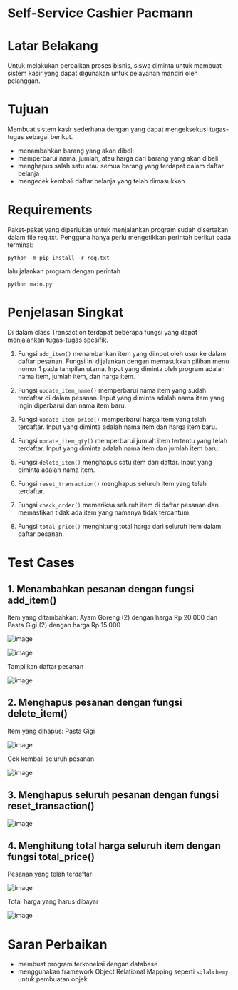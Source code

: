 # Self-Service Cashier Pacmann
# Latar Belakang
Untuk melakukan perbaikan proses bisnis, siswa diminta untuk membuat sistem kasir yang dapat digunakan untuk pelayanan mandiri oleh pelanggan.
# Tujuan
Membuat sistem kasir sederhana dengan yang dapat mengeksekusi tugas-tugas sebagai berikut.
  - menambahkan barang yang akan dibeli
  - memperbarui nama, jumlah, atau harga dari barang yang akan dibeli
  - menghapus salah satu atau semua barang yang terdapat dalam daftar belanja
  - mengecek kembali daftar belanja yang telah dimasukkan
# Requirements
Paket-paket yang diperlukan untuk menjalankan program sudah disertakan dalam file req.txt. Pengguna hanya perlu mengetikkan perintah berikut pada terminal:
```
python -m pip install -r req.txt
```
lalu jalankan program dengan perintah 
```
python main.py
```
# Penjelasan Singkat
Di dalam class Transaction terdapat beberapa fungsi yang dapat menjalankan tugas-tugas spesifik.
 1. Fungsi ```add_item()``` menambahkan item yang diinput oleh user ke dalam daftar pesanan. Fungsi ini dijalankan dengan memasukkan pilihan menu nomor 1 pada tampilan utama. Input yang diminta oleh program adalah nama item, jumlah item, dan harga item.
      
 2. Fungsi ```update_item_name()``` memperbarui nama item yang sudah terdaftar di dalam pesanan. Input yang diminta adalah nama item yang ingin diperbarui dan nama item baru.
   
 3. Fungsi ```update_item_price()``` memperbarui harga item yang telah terdaftar. Input yang diminta adalah nama item dan harga item baru.
 
 4. Fungsi ```update_item_qty()``` memperbarui jumlah item tertentu yang telah terdaftar. Input yang diminta adalah nama item dan jumlah item baru.
 
 5. Fungsi ```delete_item()``` menghapus satu item dari daftar. Input yang diminta adalah nama item.
   
 6. Fungsi ```reset_transaction()``` menghapus seluruh item yang telah terdaftar.
 
 7. Fungsi ```check_order()``` memeriksa seluruh item di daftar pesanan dan memastikan tidak ada item yang namanya tidak tercantum.
 
 8. Fungsi ```total_price()``` menghitung total harga dari seluruh item dalam daftar pesanan.

# Test Cases
## 1. Menambahkan pesanan dengan fungsi add_item()
Item yang ditambahkan: Ayam Goreng (2) dengan harga Rp 20.000 dan Pasta Gigi (2) dengan harga Rp 15.000

![image](https://user-images.githubusercontent.com/100136072/213850964-deb51a5f-afba-46f0-a80e-30a1581e8f19.png "Menambahkan item Ayam Goreng")

![image](https://user-images.githubusercontent.com/100136072/213851448-9254b9c1-e7d9-47fd-8567-98a1e53875d6.png "Menambahkan item Pasta Gigi")

Tampilkan daftar pesanan

![image](https://user-images.githubusercontent.com/100136072/213851842-0ce26c02-1e93-4a1e-b2bd-54a6cd577753.png "Menampilkan pesanan")
## 2. Menghapus pesanan dengan fungsi delete_item()
Item yang dihapus: Pasta Gigi

![image](https://user-images.githubusercontent.com/100136072/213852824-0445480b-0128-4660-964d-093e9e975268.png "Menghapus item Pasta Gigi")

Cek kembali seluruh pesanan

![image](https://user-images.githubusercontent.com/100136072/213853293-8ff9718e-97ea-450b-89ee-cf5c1207899b.png "Cek daftar pesanan")

## 3. Menghapus seluruh pesanan dengan fungsi reset_transaction()
![image](https://user-images.githubusercontent.com/100136072/213861228-7893121a-03b5-4240-b566-8654f5f4aca8.png "Menghapus seluruh transaksi")

## 4. Menghitung total harga seluruh item dengan fungsi total_price()
Pesanan yang telah terdaftar

![image](https://user-images.githubusercontent.com/100136072/213861356-3e0af6d8-7b08-4be1-978c-9dad0289ed0a.png "Menghitung total harga seluruh item")

Total harga yang harus dibayar

![image](https://user-images.githubusercontent.com/100136072/213861863-cf720dd9-5ee1-4e1d-b447-dfc8ef869423.png "Harga total")

# Saran Perbaikan
- membuat program terkoneksi dengan database
- menggunakan framework Object Relational Mapping seperti ```sqlalchemy``` untuk pembuatan objek
